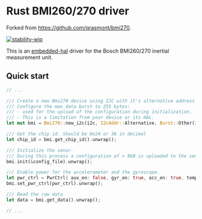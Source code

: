 # Rust BMI260/270 driver
Forked from https://github.com/qrasmont/bmi270.

[![stability-wip](https://img.shields.io/badge/stability-wip-lightgrey.svg)](https://github.com/mkenney/software-guides/blob/master/STABILITY-BADGES.md#work-in-progress)

This is an [embedded-hal](https://github.com/rust-embedded/embedded-hal) driver for the Bosch BMI260/270 inertial measurement unit.

## Quick start

```rust
// ...

/// Create a new Bmi270 device using I2C with it's alternative address (0x69).
/// Configure the max data burst to 255 bytes:
/// - used for the upload of the configuration during initialization.
/// - This is a limitation from your device or its HAL. 
let mut bmi = Bmi270::new_i2c(i2c, I2cAddr::Alternative, Burst::Other(255));

/// Get the chip id. Should be 0x24 or 36 in decimal
let chip_id = bmi.get_chip_id().unwrap();

/// Initialize the senor.
/// During this process a configuration of > 8kB is uploaded to the sensor.
bmi.init(&config_file).unwrap();

/// Enable power for the accelerometer and the gyroscope.
let pwr_ctrl = PwrCtrl{ aux_en: false, gyr_en: true, acc_en: true, temp_en: false };
bmi.set_pwr_ctrl(pwr_ctrl).unwrap();

/// Read the raw data
let data = bmi.get_data().unwrap();

// ...
```

